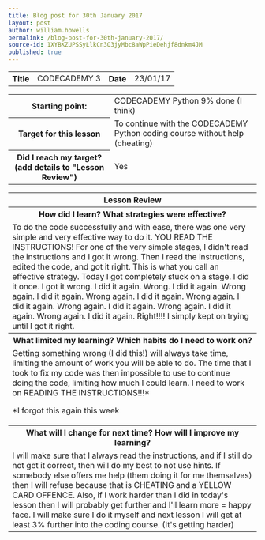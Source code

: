 ```yaml
---
title: Blog post for 30th January 2017
layout: post
author: william.howells
permalink: /blog-post-for-30th-january-2017/
source-id: 1XYBKZUPSSyLlkCn3Q3jyMbc8aWpPieDehjf8dnkm4JM
published: true
---
```

<table>
  <tr>
    <th>Title</th>
    <td>CODECADEMY 3</td>
    <th>Date</th>
    <td>23/01/17</td>
  </tr>
</table>


<table>
  <tr>
    <th>
Starting point:</th>
    <td>
CODECADEMY Python 9% done (I think)</td>
  </tr>
  <tr>
    <th>
Target for this lesson</th>
    <td>
To continue with the CODECADEMY Python coding course without help (cheating)</td>
  </tr>
  <tr>
    <th>
Did I reach my target? 
(add details to "Lesson Review")</th>
    <td> 
Yes</td>
  </tr>
</table>


<table>
  <tr>
    <th>
Lesson Review</th>
  </tr>
  <tr>
    <th>
How did I learn?   What strategies were effective?</th>
  </tr>
  <tr>
    <td>
To do the code successfully and with ease, there was one very simple and very effective way to do it.  YOU READ THE INSTRUCTIONS!  For one of the very simple stages, I didn't read the instructions and I got it wrong.  Then I read the instructions, edited the code, and got it right.  This is what you call an effective strategy.  Today I got completely stuck on a stage.  I did it once.  I got it wrong.  I did it again.  Wrong.  I did it again.  Wrong again.    I did it again.  Wrong again.  I did it again.  Wrong again.  I did it again.  Wrong again.  I did it again.  Wrong again.  I did it again.  Wrong again.  I did it again.  Right!!!!  I simply kept on trying until I got it right.</td>
  </tr>
  <tr>
    <th>What limited my learning?   Which habits do I need to work on?</th>
  </tr>
  <tr>
    <td>
Getting something wrong (I did this!) will always take time, limiting the amount of work you will be able to do.  The time that I took to fix my code was then impossible to use to continue doing the code, limiting how much I could learn.  I need to work on READING THE INSTRUCTIONS!!!* 

*I forgot this again this week</td>
  </tr>
  <tr>
    <th>
What will I change for next time?   How will I improve my learning?</th>
  </tr>
  <tr>
    <td>
I will make sure that I always read the instructions, and if I still do not get it correct, then will do my best to not use hints.  If somebody else offers me help (them doing it for me themselves) then I will refuse because that is CHEATING and a YELLOW CARD OFFENCE.  Also, if I work harder than I did in today's lesson then I will probably get further and I'll learn more = happy face.  I will make sure I do it myself and next lesson I will get at least 3% further into the coding course.  (It's getting harder)</td>
  </tr>
</table>


